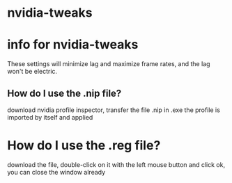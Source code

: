 # nvidia-tweaks

# info for nvidia-tweaks

These settings will minimize lag and maximize frame rates, and the lag won't be electric.

## How do I use the .nip file?

download nvidia profile inspector, transfer the file .nip in .exe
the profile is imported by itself and applied

# How do I use the .reg file?

download the file, double-click on it with the left mouse button and click ok, you can close the window already
